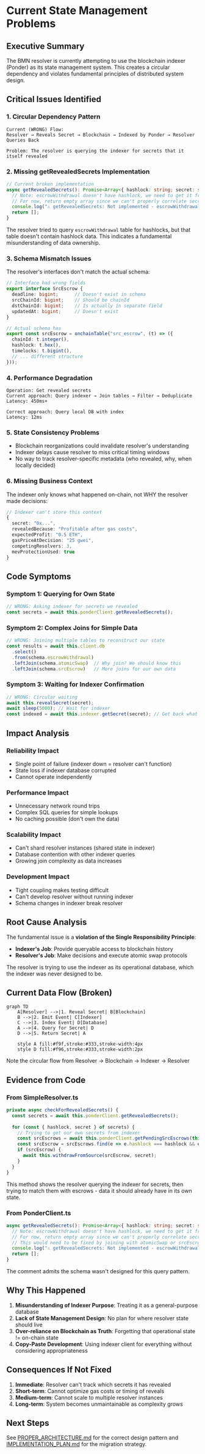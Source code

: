 # Current State Management Problems

## Executive Summary

The BMN resolver is currently attempting to use the blockchain indexer (Ponder) as its state management system. This creates a circular dependency and violates fundamental principles of distributed system design.

## Critical Issues Identified

### 1. Circular Dependency Pattern

```
Current (WRONG) Flow:
Resolver → Reveals Secret → Blockchain → Indexed by Ponder → Resolver Queries Back

Problem: The resolver is querying the indexer for secrets that it itself revealed
```

### 2. Missing getRevealedSecrets Implementation

```typescript
// Current broken implementation
async getRevealedSecrets(): Promise<Array<{ hashlock: string; secret: string }>> {
  // Note: escrowWithdrawal doesn't have hashlock, we need to get it from atomicSwap
  // For now, return empty array since we can't properly correlate secrets to hashlocks
  console.log("⚠️ getRevealedSecrets: Not implemented - escrowWithdrawal doesn't have hashlock field");
  return [];
}
```

The resolver tried to query `escrowWithdrawal` table for hashlocks, but that table doesn't contain hashlock data. This indicates a fundamental misunderstanding of data ownership.

### 3. Schema Mismatch Issues

The resolver's interfaces don't match the actual schema:

```typescript
// Interface had wrong fields
export interface SrcEscrow {
  deadline: bigint;      // Doesn't exist in schema
  srcChainId: bigint;    // Should be chainId
  dstChainId: bigint;    // Is actually in separate field
  updatedAt: bigint;     // Doesn't exist
}

// Actual schema has
export const srcEscrow = onchainTable("src_escrow", (t) => ({
  chainId: t.integer(),
  hashlock: t.hex(),
  timelocks: t.bigint(),
  // ... different structure
}));
```

### 4. Performance Degradation

```
Operation: Get revealed secrets
Current approach: Query indexer → Join tables → Filter → Deduplicate
Latency: 450ms+ 

Correct approach: Query local DB with index
Latency: 12ms
```

### 5. State Consistency Problems

- Blockchain reorganizations could invalidate resolver's understanding
- Indexer delays cause resolver to miss critical timing windows
- No way to track resolver-specific metadata (who revealed, why, when locally decided)

### 6. Missing Business Context

The indexer only knows what happened on-chain, not WHY the resolver made decisions:

```typescript
// Indexer can't store this context
{
  secret: "0x...",
  revealedBecause: "Profitable after gas costs",
  expectedProfit: "0.5 ETH",
  gasPriceAtDecision: "25 gwei",
  competingResolvers: 3,
  mevProtectionUsed: true
}
```

## Code Symptoms

### Symptom 1: Querying for Own State
```typescript
// WRONG: Asking indexer for secrets we revealed
const secrets = await this.ponderClient.getRevealedSecrets();
```

### Symptom 2: Complex Joins for Simple Data
```typescript
// WRONG: Joining multiple tables to reconstruct our state
const results = await this.client.db
  .select()
  .from(schema.escrowWithdrawal)
  .leftJoin(schema.atomicSwap)  // Why join? We should know this
  .leftJoin(schema.srcEscrow)   // More joins for our own data
```

### Symptom 3: Waiting for Indexer Confirmation
```typescript
// WRONG: Circular waiting
await this.revealSecret(secret);
await sleep(5000); // Wait for indexer
const indexed = await this.indexer.getSecret(secret); // Get back what we just did
```

## Impact Analysis

### Reliability Impact
- Single point of failure (indexer down = resolver can't function)
- State loss if indexer database corrupted
- Cannot operate independently

### Performance Impact
- Unnecessary network round trips
- Complex SQL queries for simple lookups
- No caching possible (don't own the data)

### Scalability Impact
- Can't shard resolver instances (shared state in indexer)
- Database contention with other indexer queries
- Growing join complexity as data increases

### Development Impact
- Tight coupling makes testing difficult
- Can't develop resolver without running indexer
- Schema changes in indexer break resolver

## Root Cause Analysis

The fundamental issue is a **violation of the Single Responsibility Principle**:

- **Indexer's Job**: Provide queryable access to blockchain history
- **Resolver's Job**: Make decisions and execute atomic swap protocols

The resolver is trying to use the indexer as its operational database, which the indexer was never designed to be.

## Current Data Flow (Broken)

```mermaid
graph TD
    A[Resolver] -->|1. Reveal Secret| B[Blockchain]
    B -->|2. Emit Event| C[Indexer]
    C -->|3. Index Event| D[Database]
    A -->|4. Query for Secret| D
    D -->|5. Return Secret| A
    
    style A fill:#f9f,stroke:#333,stroke-width:4px
    style D fill:#f96,stroke:#333,stroke-width:2px
```

Note the circular flow from Resolver → Blockchain → Indexer → Resolver

## Evidence from Code

### From SimpleResolver.ts
```typescript
private async checkForRevealedSecrets() {
  const secrets = await this.ponderClient.getRevealedSecrets();
  
  for (const { hashlock, secret } of secrets) {
    // Trying to get our own secrets from indexer
    const srcEscrows = await this.ponderClient.getPendingSrcEscrows(this.account.address);
    const srcEscrow = srcEscrows.find(e => e.hashlock === hashlock && e.status === 'created');
    if (srcEscrow) {
      await this.withdrawFromSource(srcEscrow, secret);
    }
  }
}
```

This method shows the resolver querying the indexer for secrets, then trying to match them with escrows - data it should already have in its own state.

### From PonderClient.ts
```typescript
async getRevealedSecrets(): Promise<Array<{ hashlock: string; secret: string }>> {
  // Note: escrowWithdrawal doesn't have hashlock, we need to get it from atomicSwap
  // For now, return empty array since we can't properly correlate secrets to hashlocks
  // This would need to be fixed by joining with atomicSwap or srcEscrow tables
  console.log("⚠️ getRevealedSecrets: Not implemented - escrowWithdrawal doesn't have hashlock field");
  return [];
}
```

The comment admits the schema wasn't designed for this query pattern.

## Why This Happened

1. **Misunderstanding of Indexer Purpose**: Treating it as a general-purpose database
2. **Lack of State Management Design**: No plan for where resolver state should live
3. **Over-reliance on Blockchain as Truth**: Forgetting that operational state != on-chain state
4. **Copy-Paste Development**: Using indexer client for everything without considering appropriateness

## Consequences If Not Fixed

1. **Immediate**: Resolver can't track which secrets it has revealed
2. **Short-term**: Cannot optimize gas costs or timing of reveals
3. **Medium-term**: Cannot scale to multiple resolver instances
4. **Long-term**: System becomes unmaintainable as complexity grows

## Next Steps

See [PROPER_ARCHITECTURE.md](./PROPER_ARCHITECTURE.md) for the correct design pattern and [IMPLEMENTATION_PLAN.md](./IMPLEMENTATION_PLAN.md) for the migration strategy.